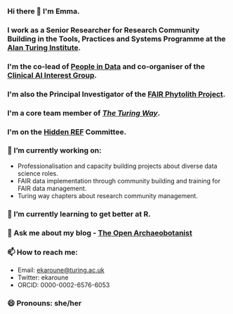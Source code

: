 ### Hi there 👋 I'm Emma. 
### I work as a Senior Researcher for Research Community Building in the Tools, Practices and Systems Programme at the [Alan Turing Institute](https://www.turing.ac.uk/). 
### I'm the co-lead of [People in Data](https://www.turing.ac.uk/research/research-projects/people-data) and co-organiser of the [Clinical AI Interest Group](https://www.turing.ac.uk/research/interest-groups/clinical-ai). 
### I'm also the Principal Investigator of the [FAIR Phytolith Project](https://open-phytoliths.github.io/FAIR-phytoliths/). 
### I'm a core team member of [_The Turing Way_](https://the-turing-way.netlify.app/welcome).
### I'm on the [Hidden REF](https://hidden-ref.org/) Committee. 

### 🔭 I’m currently working on: 
* Professionalisation and capacity building projects about diverse data science roles. 
* FAIR data implementation through community building and training for FAIR data management. 
* Turing way chapters about research community management.

### 🌱 I’m currently learning to get better at R.

### 💬 Ask me about my blog - [The Open Archaeobotanist](https://ekaroune.github.io/The-Open-Archaeobotanist/)

### 📫 How to reach me: 
* Email: ekaroune@turing.ac.uk
* Twitter: ekaroune 
* ORCID: 0000-0002-6576-6053

### 😄 Pronouns: she/her

<!--
**EKaroune/EKaroune** is a ✨ _special_ ✨ repository because its `README.md` (this file) appears on your GitHub profile.

Here are some ideas to get you started:

- 🔭 I’m currently working on FAIR Phytoliths Project, _The Turing Way_, DECOVID and 
- 🌱 I’m currently learning to get better at R.
- 👯 I’m looking to collaborate on ...
- 🤔 I’m looking for help with ...
- 💬 Ask me about ...
- 📫 How to reach me: 
* Email: ekaroune@turing.ac.uk or 
* Twitter: ekaroune 
* ORCID: 0000-0002-6576-6053
- 😄 Pronouns: she/her
- ⚡ Fun fact: ...
-->
